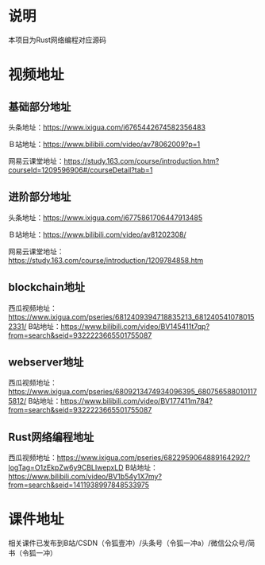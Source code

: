 # 说明
本项目为Rust网络编程对应源码

# 视频地址
## 基础部分地址
头条地址：https://www.ixigua.com/i6765442674582356483

Ｂ站地址：https://www.bilibili.com/video/av78062009?p=1

网易云课堂地址：https://study.163.com/course/introduction.htm?courseId=1209596906#/courseDetail?tab=1

## 进阶部分地址
头条地址：https://www.ixigua.com/i6775861706447913485

Ｂ站地址：https://www.bilibili.com/video/av81202308/

网易云课堂地址：https://study.163.com/course/introduction/1209784858.htm

## blockchain地址
西瓜视频地址：https://www.ixigua.com/pseries/6812409394718835213_6812405410780152331/
B站地址：https://www.bilibili.com/video/BV145411t7qp?from=search&seid=9322223665501755087

## webserver地址
西瓜视频地址：https://www.ixigua.com/pseries/6809213474934096395_6807565880101175812/
B站地址：https://www.bilibili.com/video/BV177411m784?from=search&seid=9322223665501755087

## Rust网络编程地址
西瓜视频地址：https://www.ixigua.com/pseries/6822959064889164292/?logTag=O1zEkpZw6y9CBLIwepxLD
B站地址：https://www.bilibili.com/video/BV1b54y1X7my?from=search&seid=1411938997848533975


# 课件地址
相关课件已发布到B站/CSDN（令狐壹冲）/头条号（令狐一冲a）/微信公众号/简书（令狐一冲）
